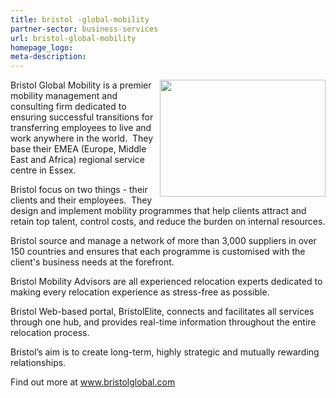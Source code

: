 ```yaml
---
title: bristol -global-mobility
partner-sector: business-services
url: bristol-global-mobility
homepage_logo:
meta-description:
---
```


<p><img alt="" src="//clarity-strategies.github.io/ie-uploads/uploads/partners/Bristol_265w.png" style="float:right; height:187px; width:265px" />Bristol Global Mobility is a premier mobility management and consulting firm dedicated to ensuring successful transitions for transferring employees to live and work anywhere in the world. &nbsp;They base their EMEA (Europe, Middle East and Africa) regional service centre in Essex.</p><p>Bristol focus on two things - their clients and their employees. &nbsp;They design and implement mobility programmes that help clients attract and retain top talent, control costs, and reduce the burden on internal resources.</p><p>Bristol source and manage a network of more than 3,000 suppliers in over 150 countries and ensures that each programme is customised with the client&#39;s business needs at the forefront.</p><p>Bristol Mobility Advisors are all experienced relocation experts dedicated to making every relocation experience as stress-free as possible.</p><p>Bristol Web-based portal, BristolElite, connects and facilitates all services through one hub, and provides real-time information throughout the entire relocation process.</p><p>Bristol&rsquo;s aim is to create long-term, highly strategic and mutually rewarding relationships.</p><p>Find out more at&nbsp;<a href="http://www.bristolglobal.com" target="_blank">www.bristolglobal.com</a></p>